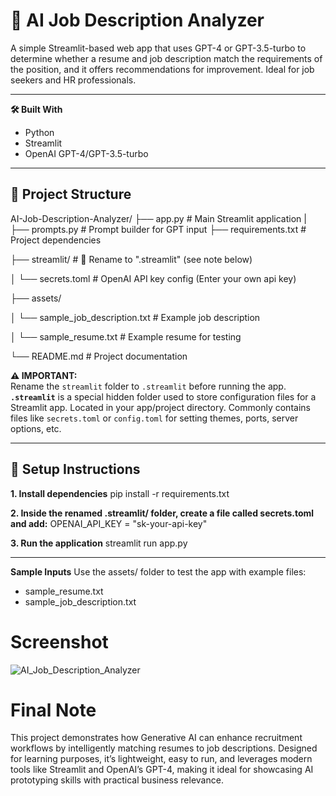 # 🧠 AI Job Description Analyzer
A simple Streamlit-based web app that uses GPT-4 or GPT-3.5-turbo to determine whether a resume and job description match the requirements of the position, and it offers recommendations for improvement. Ideal for job seekers and HR professionals.

---

**🛠️ Built With**
- Python
- Streamlit
- OpenAI GPT-4/GPT-3.5-turbo

---

## 📁 Project Structure
AI-Job-Description-Analyzer/
├── app.py # Main Streamlit application
|
├── prompts.py # Prompt builder for GPT input
├── requirements.txt # Project dependencies

├── streamlit/ # 🔁 Rename to ".streamlit" (see note below)

│ └── secrets.toml # OpenAI API key config (Enter your own api key)

├── assets/

│ └── sample_job_description.txt # Example job description

│ └── sample_resume.txt # Example resume for testing

└── README.md # Project documentation

**⚠️ IMPORTANT:**  
Rename the `streamlit` folder to `.streamlit` before running the app.  
**`.streamlit`** is a special hidden folder used to store configuration files for a Streamlit app. Located in your app/project directory. Commonly contains files like `secrets.toml` or `config.toml` for setting themes, ports, server options, etc.

---

## 🚀 Setup Instructions
**1. Install dependencies**
     pip install -r requirements.txt

**2. Inside the renamed .streamlit/ folder, create a file called secrets.toml and add:**
     OPENAI_API_KEY = "sk-your-api-key"
      
**3. Run the application**
     streamlit run app.py

---

**Sample Inputs**
Use the assets/ folder to test the app with example files:
- sample_resume.txt
- sample_job_description.txt


# Screenshot
![AI_Job_Description_Analyzer](https://github.com/user-attachments/assets/06c671b1-a86b-4ed7-887d-51def36c2280)

# Final Note
This project demonstrates how Generative AI can enhance recruitment workflows by intelligently matching resumes to job descriptions. Designed for learning purposes, it’s lightweight, easy to run, and leverages modern tools like Streamlit and OpenAI’s GPT-4, making it ideal for showcasing AI prototyping skills with practical business relevance.
